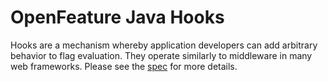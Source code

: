 # OpenFeature Java Hooks

Hooks are a mechanism whereby application developers can add arbitrary behavior to flag evaluation. They operate similarly to middleware in many web frameworks. Please see the [spec](https://github.com/open-feature/spec/blob/main/specification/flag-evaluation/hooks.md) for more details.
